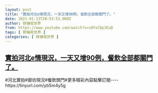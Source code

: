 ```yaml
---
layout: post
title: "實拍河北e情現況，一天又增90例，餐飲全部都關門了。"
date: 2021-01-13T20:53:53.000Z
author: 铁锤观世界
from: https://www.youtube.com/watch?v=iHYxC8pJEuQ
tags: [ 铁锤观世界 ]
categories: [ 铁锤观世界 ]
---
```

<!--1610571233000-->
[實拍河北e情現況，一天又增90例，餐飲全部都關門了。](https://www.youtube.com/watch?v=iHYxC8pJEuQ)
------

<div>
#河北實拍#廊坊現況#餐飲關門#更多精彩內容點擊訂閱----https://tinyurl.com/yb5m4y5g
</div>
